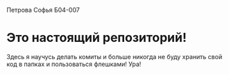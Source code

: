 Петрова Софья Б04-007
# Это настоящий репозиторий! 
Здесь я научусь делать комиты и больше никогда не буду хранить свой код в папках и пользоваться флешками! Ура!